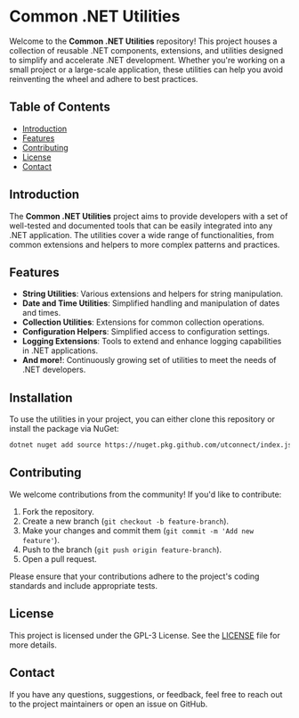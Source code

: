 # Common .NET Utilities

Welcome to the **Common .NET Utilities** repository! This project houses a collection of reusable .NET components, extensions, and utilities designed to simplify and accelerate .NET development. Whether you're working on a small project or a large-scale application, these utilities can help you avoid reinventing the wheel and adhere to best practices.

## Table of Contents

- [Introduction](#introduction)
- [Features](#features)
- [Contributing](#contributing)
- [License](#license)
- [Contact](#contact)

## Introduction

The **Common .NET Utilities** project aims to provide developers with a set of well-tested and documented tools that can be easily integrated into any .NET application. The utilities cover a wide range of functionalities, from common extensions and helpers to more complex patterns and practices.

## Features

- **String Utilities**: Various extensions and helpers for string manipulation.
- **Date and Time Utilities**: Simplified handling and manipulation of dates and times.
- **Collection Utilities**: Extensions for common collection operations.
- **Configuration Helpers**: Simplified access to configuration settings.
- **Logging Extensions**: Tools to extend and enhance logging capabilities in .NET applications.
- **And more!**: Continuously growing set of utilities to meet the needs of .NET developers.

## Installation

To use the utilities in your project, you can either clone this repository or install the package via NuGet:

```bash
dotnet nuget add source https://nuget.pkg.github.com/utconnect/index.json -n utconnect
```

## Contributing

We welcome contributions from the community! If you'd like to contribute:

1. Fork the repository.
2. Create a new branch (`git checkout -b feature-branch`).
3. Make your changes and commit them (`git commit -m 'Add new feature'`).
4. Push to the branch (`git push origin feature-branch`).
5. Open a pull request.

Please ensure that your contributions adhere to the project's coding standards and include appropriate tests.

## License

This project is licensed under the GPL-3 License. See the [LICENSE](LICENSE) file for more details.

## Contact

If you have any questions, suggestions, or feedback, feel free to reach out to the project maintainers or open an issue on GitHub.